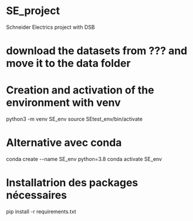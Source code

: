 # SE_project
Schneider Electrics project with DSB

# download the datasets from ??? and move it to the data folder

# Creation and activation of the environment with venv
python3 -m venv SE_env
source SEtest_env/bin/activate

# Alternative avec conda
conda create --name SE_env python=3.8
conda activate SE_env

# Installatrion des packages nécessaires
pip install -r requirements.txt